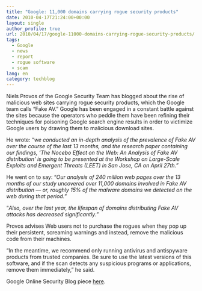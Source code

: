 ```yaml
---
title: "Google: 11,000 domains carrying rogue security products"
date: 2010-04-17T21:24:00+00:00
layout: single
author_profile: true
url: 2010/04/17/google-11000-domains-carrying-rogue-security-products/
tags:
  - Google
  - news
  - report
  - rogue software
  - scam
lang: en
category: techblog
---
```

Niels Provos of the Google Security Team has blogged about the rise of malicious web sites carrying rogue security products, which the Google team calls “Fake AV.” Google has been engaged in a constant battle against the sites because the operators who peddle them have been refining their techniques for poisoning Google search engine results in order to victimize Google users by drawing them to malicious download sites.

He wrote: “_we conducted an in-depth analysis of the prevalence of Fake AV over the course of the last 13 months, and the research paper containing our findings, &#8216;The Nocebo Effect on the Web: An Analysis of Fake AV distribution' is going to be presented at the Workshop on Large-Scale Exploits and Emergent Threats (LEET) in San Jose, CA on April 27th.”_

He went on to say: “_Our analysis of 240 million web pages over the 13 months of our study uncovered over 11,000 domains involved in Fake AV distribution — or, roughly 15% of the malware domains we detected on the web during that period._”

“_Also, over the last year, the lifespan of domains distributing Fake AV attacks has decreased significantly._”

Provos advises Web users not to purchase the rogues when they pop up their persistent, screaming warnings and instead, remove the malicious code from their machines.

“In the meantime, we recommend only running antivirus and antispyware products from trusted companies. Be sure to use the latest versions of this software, and if the scan detects any suspicious programs or applications, remove them immediately,” he said.

Google Online Security Blog piece [here](http://googleonlinesecurity.blogspot.com/2010/04/rise-of-fake-anti-virus.html).